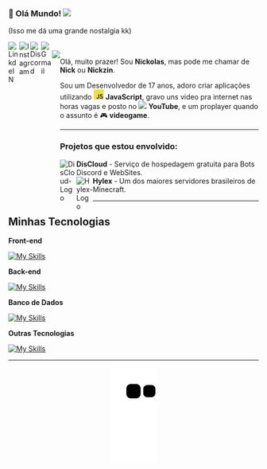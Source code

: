 ### 👋 Olá Mundo!  <img src="https://i.imgur.com/qfRWQvB.gif" width="24px">
(Isso me dá uma grande nostalgia kk)

<a target="_blank" href="https://www.youtube.com/nickzin">
  <img align="left" alt="LinkdeIN" width="22px" src="https://cdn.jsdelivr.net/npm/simple-icons@3.13.0/icons/youtube.svg" />
</a>
<a target="_blank" href="https://www.instagram.com/nickolas_nasc">
  <img align="left" alt="Instagram" width="22px" src="https://cdn.jsdelivr.net/npm/simple-icons@v3/icons/instagram.svg" />
</a>
<a target="_blank" href="https://discord.com/invite/CvxevT5">
  <img align="left" alt="Discord" width="22px" src="https://cdn.jsdelivr.net/npm/simple-icons@3.13.0/icons/discord.svg" />
</a>
<a target="_blank" href="mailto:nickolaspessoalnasc@gmail.com">
  <img align="left" alt="Gmail" width="22px" src="https://cdn.jsdelivr.net/npm/simple-icons@v3/icons/gmail.svg" />
</a>

</br>

<img align="left" height="220" src="https://media.discordapp.net/attachments/872906742206464096/970361150556504174/nick.png"/>

Olá, muito prazer! Sou **Nickolas**, mas pode me chamar de **Nick** ou **Nickzin**.

Sou um Desenvolvedor de 17 anos, adoro criar aplicações utilizando <img src="https://raw.githubusercontent.com/github/explore/80688e429a7d4ef2fca1e82350fe8e3517d3494d/topics/javascript/javascript.png" width="20px"> **JavaScript**, gravo uns video pra internet nas horas vagas e posto no <img src="https://acordeiqueroviajar.com.br/wp-content/uploads/2017/12/youtube-logo.png" width="20px"> **YouTube**, e um proplayer quando o assunto é 🎮 **videogame**.

---

### **Projetos que estou envolvido:**

**DisCloud** <a target="_blank" href="https://discloud.app">
  <img align="left" alt="DisCloud-Logo" width="33px" src="https://avatars2.githubusercontent.com/u/52298750?s=200&v=4"/>
</a> - Serviço de hospedagem gratuita para Bots Discord e WebSites. 
<br>
**Hylex** <a target="_blank" href="https://hylex.net">
  <img align="left" alt="Hylex-Logo" width="33px" src="https://hylex.net/_next/image?url=%2F_next%2Fstatic%2Fimage%2Fpublic%2Flogo.2cc0d324b5326cae8d462a0f7932c39f.png"/>
</a> - Um dos maiores servidores brasileiros de Minecraft.

---

## Minhas Tecnologias

**Front-end**

[![My Skills](https://skillicons.dev/icons?i=react,nextjs,angular,html,css,bootstrap,tailwind,js,ts,jquery)](https://nickzin.dev)

**Back-end**

[![My Skills](https://skillicons.dev/icons?i=php,nodejs,js,ts,laravel)](https://nickzin.dev)

**Banco de Dados**

[![My Skills](https://skillicons.dev/icons?i=mongodb,mysql)](https://nickzin.dev)

**Outras Tecnologias**

[![My Skills](https://skillicons.dev/icons?i=docker,figma,git,redis,lua,ruby)](https://nickzin.dev)

---

<p align="center">
  <img src="https://raw.githubusercontent.com/rhuangabrielsantos/rhuangabrielsantos/output/github-contribution-grid-snake.svg" />
</p>
